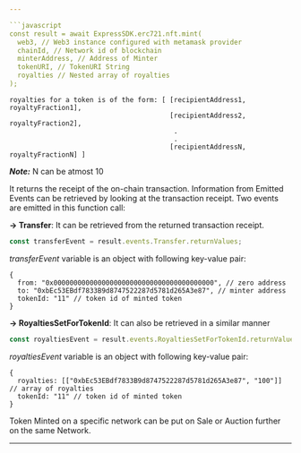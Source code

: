```yaml
---

```javascript
const result = await ExpressSDK.erc721.nft.mint(
  web3, // Web3 instance configured with metamask provider
  chainId, // Network id of blockchain
  minterAddress, // Address of Minter
  tokenURI, // TokenURI String
  royalties // Nested array of royalties
);
```

```
royalties for a token is of the form: [ [recipientAddress1, royaltyFraction1],
                                        [recipientAddress2, royaltyFraction2],
                                         .
                                         .
                                        [recipientAddressN, royaltyFractionN] ]

```
***Note:*** N can be atmost 10

It returns the receipt of the on-chain transaction. Information from Emitted Events can be retrieved by looking at the transaction receipt.
Two events are emitted in this function call:

**-> Transfer**: It can be retrieved from the returned transaction receipt.

```javascript
const transferEvent = result.events.Transfer.returnValues;
```

_transferEvent_ variable is an object with following key-value pair:

```
{
  from: "0x0000000000000000000000000000000000000000", // zero address
  to: "0xbEc53EBdf7833B9d8747522287d5781d265A3e87", // minter address
  tokenId: "11" // token id of minted token
}
```

**-> RoyaltiesSetForTokenId**: It can also be retrieved in a similar manner

```javascript
const royaltiesEvent = result.events.RoyaltiesSetForTokenId.returnValues;
```

_royaltiesEvent_ variable is an object with following key-value pair:

```
{
  royalties: [["0xbEc53EBdf7833B9d8747522287d5781d265A3e87", "100"]] // array of royalties
  tokenId: "11" // token id of minted token
}
```

Token Minted on a specific network can be put on Sale or Auction further on the same Network.

---
```

